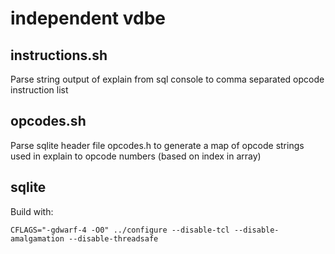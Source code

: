 # independent vdbe

## instructions.sh

Parse string output of explain from sql console to comma separated opcode instruction list

## opcodes.sh

Parse sqlite header file opcodes.h to generate a map of opcode strings used in explain to opcode numbers (based on index in array)

## sqlite

Build with: 

`CFLAGS="-gdwarf-4 -O0" ../configure --disable-tcl --disable-amalgamation --disable-threadsafe`
